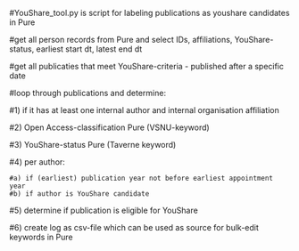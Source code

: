 #YouShare_tool.py is script for labeling publications as youshare candidates in Pure

#get all person records from Pure and select IDs, affiliations, YouShare-status, earliest start dt, latest end dt

#get all publicaties that meet YouShare-criteria - published after a specific date

#loop through publications and determine:

#1) if it has at least one internal author and internal organisation affiliation

#2) Open Access-classification Pure (VSNU-keyword)

#3) YouShare-status Pure (Taverne keyword)

#4) per author:

    #a) if (earliest) publication year not before earliest appointment year
    #b) if author is YouShare candidate
    
#5) determine if publication is eligible for YouShare

#6) create log as csv-file which can be used as source for bulk-edit keywords in Pure
